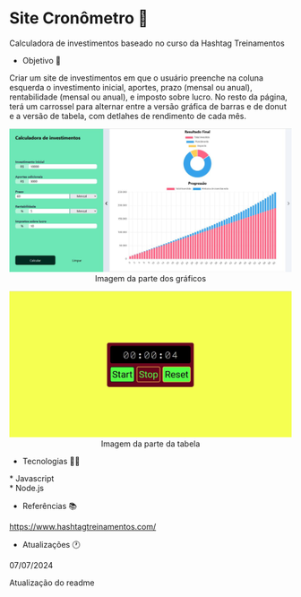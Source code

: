 # Site Cronômetro 🚩

Calculadora de investimentos baseado no curso da Hashtag Treinamentos

- Objetivo 📜

Criar um site de investimentos em que o usuário preenche na coluna esquerda o investimento inicial, aportes, prazo (mensal ou anual), rentabilidade (mensal ou anual), e imposto sobre lucro. No resto da página, terá um carrossel para alternar entre a versão gráfica de barras e de donut e a versão de tabela, com detlahes de rendimento de cada mês.

<p align="center">
<img src="https://github.com/Twistywasabi/projetoCalculadoraInvestimentos/blob/main/1715627448242.jpg"><br>
<a>Imagem da parte dos gráficos</a>
</p>

<p align="center">
<img src="https://github.com/Twistywasabi/projetoCronometro/blob/main/1715627447851.jpg"><br>
<a>Imagem da parte da tabela</a>
</p>

- Tecnologias 👨‍💻
<p>
* Javascript<br>
* Node.js<br>
</p>

- Referências 📚

https://www.hashtagtreinamentos.com/

- Atualizações 🕐

07/07/2024

Atualização do readme
